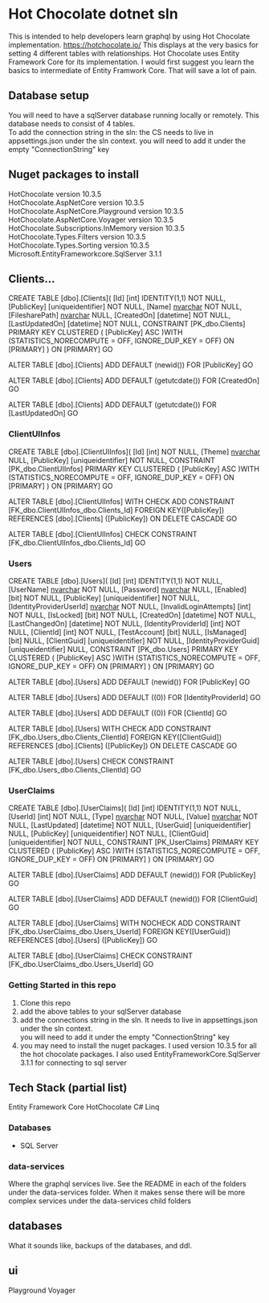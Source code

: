 # Hot Chocolate dotnet sln

This is intended to help developers learn graphql by using Hot Chocolate implementation.  https://hotchocolate.io/ This displays at the very basics for setting 4 different tables with relationships.  Hot Chocolate uses Entity Framework Core for its implementation.  I would first suggest you learn the basics to intermediate of Entity Framwork Core.  That will save a lot of pain.  

## Database setup
You will need to have a sqlServer database running locally or remotely.  This database needs to consist of 4 tables.  
To add the connection string in the sln:  the CS needs to live in appsettings.json under the sln context.
you will need to add it under the empty "ConnectionString" key

## Nuget packages to install
HotChocolate version 10.3.5 <br />
HotChocolate.AspNetCore version 10.3.5 <br />
HotChocolate.AspNetCore.Playground version 10.3.5 <br />
HotChocolate.AspNetCore.Voyager version 10.3.5<br />
HotChocolate.Subscriptions.InMemory version 10.3.5<br />
HotChocolate.Types.Filters version 10.3.5<br />
HotChocolate.Types.Sorting version 10.3.5<br />
Microsoft.EntityFrameworkcore.SqlServer 3.1.1<br />

## Clients...
CREATE TABLE [dbo].[Clients](
	[Id] [int] IDENTITY(1,1) NOT NULL,
	[PublicKey] [uniqueidentifier] NOT NULL,
	[Name] [nvarchar](100) NOT NULL,
	[FilesharePath] [nvarchar](250) NULL,
	[CreatedOn] [datetime] NOT NULL,
	[LastUpdatedOn] [datetime] NOT NULL,
 CONSTRAINT [PK_dbo.Clients] PRIMARY KEY CLUSTERED 
(
	[PublicKey] ASC
)WITH (STATISTICS_NORECOMPUTE = OFF, IGNORE_DUP_KEY = OFF) ON [PRIMARY]
) ON [PRIMARY]
GO

ALTER TABLE [dbo].[Clients] ADD  DEFAULT (newid()) FOR [PublicKey]
GO

ALTER TABLE [dbo].[Clients] ADD  DEFAULT (getutcdate()) FOR [CreatedOn]
GO

ALTER TABLE [dbo].[Clients] ADD  DEFAULT (getutcdate()) FOR [LastUpdatedOn]
GO

### ClientUIInfos

CREATE TABLE [dbo].[ClientUIInfos](
	[Id] [int] NOT NULL,
	[Theme] [nvarchar](2048) NULL,
	[PublicKey] [uniqueidentifier] NOT NULL,
 CONSTRAINT [PK_dbo.ClientUIInfos] PRIMARY KEY CLUSTERED 
(
	[PublicKey] ASC
)WITH (STATISTICS_NORECOMPUTE = OFF, IGNORE_DUP_KEY = OFF) ON [PRIMARY]
) ON [PRIMARY]
GO

ALTER TABLE [dbo].[ClientUIInfos]  WITH CHECK ADD  CONSTRAINT [FK_dbo.ClientUIInfos_dbo.Clients_Id] FOREIGN KEY([PublicKey])
REFERENCES [dbo].[Clients] ([PublicKey])
ON DELETE CASCADE
GO

ALTER TABLE [dbo].[ClientUIInfos] CHECK CONSTRAINT [FK_dbo.ClientUIInfos_dbo.Clients_Id]
GO

### Users

CREATE TABLE [dbo].[Users](
	[Id] [int] IDENTITY(1,1) NOT NULL,
	[UserName] [nvarchar](100) NOT NULL,
	[Password] [nvarchar](500) NULL,
	[Enabled] [bit] NOT NULL,
	[PublicKey] [uniqueidentifier] NOT NULL,
	[IdentityProviderUserId] [nvarchar](50) NOT NULL,
	[InvalidLoginAttempts] [int] NOT NULL,
	[IsLocked] [bit] NOT NULL,
	[CreatedOn] [datetime] NOT NULL,
	[LastChangedOn] [datetime] NOT NULL,
	[IdentityProviderId] [int] NOT NULL,
	[ClientId] [int] NOT NULL,
	[TestAccount] [bit] NULL,
	[IsManaged] [bit] NULL,
	[ClientGuid] [uniqueidentifier] NOT NULL,
	[IdentityProviderGuid] [uniqueidentifier] NULL,
 CONSTRAINT [PK_dbo.Users] PRIMARY KEY CLUSTERED 
(
	[PublicKey] ASC
)WITH (STATISTICS_NORECOMPUTE = OFF, IGNORE_DUP_KEY = OFF) ON [PRIMARY]
) ON [PRIMARY]
GO

ALTER TABLE [dbo].[Users] ADD  DEFAULT (newid()) FOR [PublicKey]
GO

ALTER TABLE [dbo].[Users] ADD  DEFAULT ((0)) FOR [IdentityProviderId]
GO

ALTER TABLE [dbo].[Users] ADD  DEFAULT ((0)) FOR [ClientId]
GO

ALTER TABLE [dbo].[Users]  WITH CHECK ADD  CONSTRAINT [FK_dbo.Users_dbo.Clients_ClientId] FOREIGN KEY([ClientGuid])
REFERENCES [dbo].[Clients] ([PublicKey])
ON DELETE CASCADE
GO

ALTER TABLE [dbo].[Users] CHECK CONSTRAINT [FK_dbo.Users_dbo.Clients_ClientId]
GO

### UserClaims
CREATE TABLE [dbo].[UserClaims](
	[Id] [int] IDENTITY(1,1) NOT NULL,
	[UserId] [int] NOT NULL,
	[Type] [nvarchar](2048) NOT NULL,
	[Value] [nvarchar](2048) NOT NULL,
	[LastUpdated] [datetime] NOT NULL,
	[UserGuid] [uniqueidentifier] NULL,
	[PublicKey] [uniqueidentifier] NOT NULL,
	[ClientGuid] [uniqueidentifier] NOT NULL,
 CONSTRAINT [PK_UserClaims] PRIMARY KEY CLUSTERED 
(
	[PublicKey] ASC
)WITH (STATISTICS_NORECOMPUTE = OFF, IGNORE_DUP_KEY = OFF) ON [PRIMARY]
) ON [PRIMARY]
GO

ALTER TABLE [dbo].[UserClaims] ADD  DEFAULT (newid()) FOR [PublicKey]
GO

ALTER TABLE [dbo].[UserClaims] ADD  DEFAULT (newid()) FOR [ClientGuid]
GO

ALTER TABLE [dbo].[UserClaims]  WITH NOCHECK ADD  CONSTRAINT [FK_dbo.UserClaims_dbo.Users_UserId] FOREIGN KEY([UserGuid])
REFERENCES [dbo].[Users] ([PublicKey])
GO

ALTER TABLE [dbo].[UserClaims] CHECK CONSTRAINT [FK_dbo.UserClaims_dbo.Users_UserId]
GO




### Getting Started in this repo
1. Clone this repo
2. add the above tables to your sqlServer database
3. add the connections string in the sln.  It needs to live in appsettings.json under the sln context.  
    you will need to add it under the empty "ConnectionString" key
4. you may need to install the nuget packages.  I used version 10.3.5 for all the hot chocolate packages.  I also used
EntityFrameworkCore.SqlServer 3.1.1 for connecting to sql server

## Tech Stack (partial list)
Entity Framework Core
HotChocolate
C#
Linq


### Databases
* SQL Server

### data-services 

Where the graphql services live.  See the README in each of the folders under the data-services folder.  When it makes sense there will be more complex services under the data-services child folders

## databases

What it sounds like, backups of the databases, and ddl.

## ui
Playground
Voyager


